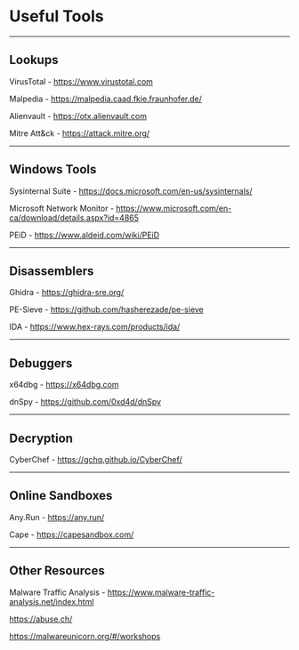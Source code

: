 # Useful Tools
---

## Lookups

VirusTotal - https://www.virustotal.com  

Malpedia - https://malpedia.caad.fkie.fraunhofer.de/   

Alienvault - https://otx.alienvault.com  

Mitre Att&ck - https://attack.mitre.org/  

---

## Windows Tools

Sysinternal Suite - https://docs.microsoft.com/en-us/sysinternals/  

Microsoft Network Monitor - https://www.microsoft.com/en-ca/download/details.aspx?id=4865  

PEiD - https://www.aldeid.com/wiki/PEiD  

---

## Disassemblers

Ghidra - https://ghidra-sre.org/  

PE-Sieve - https://github.com/hasherezade/pe-sieve  

IDA - https://www.hex-rays.com/products/ida/  

---

## Debuggers

x64dbg - https://x64dbg.com  

dnSpy - https://github.com/0xd4d/dnSpy  

---

## Decryption

CyberChef - https://gchq.github.io/CyberChef/

---

## Online Sandboxes

Any.Run - https://any.run/  

Cape - https://capesandbox.com/  

---

## Other Resources

Malware Traffic Analysis - https://www.malware-traffic-analysis.net/index.html  

https://abuse.ch/  

https://malwareunicorn.org/#/workshops  


